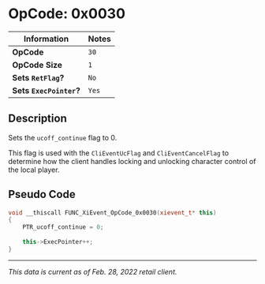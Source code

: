 # OpCode: 0x0030

| Information               | Notes |
|---                        |---    |
| **OpCode**                | `30`  |
| **OpCode Size**           | `1`   |
| **Sets `RetFlag`?**       | `No`  |
| **Sets `ExecPointer`?**   | `Yes` |

## Description

Sets the `ucoff_continue` flag to 0.

This flag is used with the `CliEventUcFlag` and `CliEventCancelFlag` to determine how the client handles locking and unlocking character control of the local player.

## Pseudo Code

```cpp
void __thiscall FUNC_XiEvent_OpCode_0x0030(xievent_t* this)
{
    PTR_ucoff_continue = 0;
    
    this->ExecPointer++;
}
```

---

_This data is current as of Feb. 28, 2022 retail client._